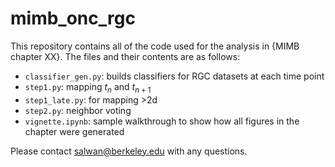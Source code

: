 # mimb_onc_rgc

This repository contains all of the code used for the analysis in {MIMB chapter XX}. The files and their contents are as follows:
  
  
  * `classifier_gen.py`: builds classifiers for RGC datasets at each time point
  * `step1.py`: mapping $t_n$ and $t_{n+1}$
  * `step1_late.py`: for mapping >2d
  * `step2.py`: neighbor voting
  * `vignette.ipynb`: sample walkthrough to show how all figures in the chapter were generated

Please contact salwan@berkeley.edu with any questions. 
